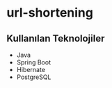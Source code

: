 # url-shortening

## Kullanılan Teknolojiler 
   * Java
   * Spring Boot
   * Hibernate
   * PostgreSQL
